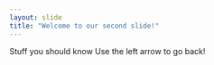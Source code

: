 ```yaml
---
layout: slide
title: "Welcome to our second slide!"
---
```

Stuff you should know
Use the left arrow to go back!
